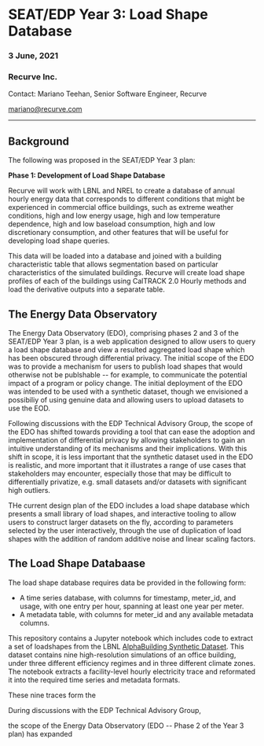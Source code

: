 # SEAT/EDP Year 3: Load Shape Database

### 3 June, 2021
### Recurve Inc.


Contact: Mariano Teehan, Senior Software Engineer, Recurve

mariano@recurve.com

-----

## Background


The following was proposed in the SEAT/EDP Year 3 plan:

**Phase 1: Development of Load Shape Database**

Recurve will work with LBNL and NREL to create a database of annual hourly energy data that corresponds to different conditions that might be experienced in commercial office buildings, such as extreme weather conditions, high and low energy usage, high and low temperature dependence, high and low baseload consumption, high and low discretionary consumption, and other features that will be useful for developing load shape queries.

This data will be loaded into a database and joined with a building characteristic table that allows segmentation based on particular characteristics of the simulated buildings. Recurve will create load shape profiles of each of the buildings using CalTRACK 2.0 Hourly methods and load the derivative outputs into a separate table.

## The Energy Data Observatory

The Energy Data Observatory (EDO), comprising phases 2 and 3 of the SEAT/EDP Year 3 plan, is a web application designed to allow users to query a load shape database and view a resulted aggregated load shape which has been obscured through differential privacy.  The initial scope of the EDO was to provide a mechanism for users to publish load shapes that would otherwise not be publshable -- for example, to communicate the potential impact of a program or policy change.  The initial deployment of the EDO was intended to be used with a synthetic dataset, though we envisioned a possibiliy of using genuine data and allowing users to upload datasets to use the EOD.


Following discussions with the EDP Technical Advisory Group, the scope of the EDO has shifted towards providing a tool that can ease the adoption and implementation of differential privacy by allowing stakeholders to gain an intuitive understanding of its mechanisms and their implications.  With this shift in scope, it is less important that the synthetic dataset used in the EDO is realistic, and more important that it illustrates a range of use cases that stakeholders may encounter, especially those that may be difficult to differentially privatize, e.g. small datasets and/or datasets with significant high outliers.

THe current design plan of the EDO includes a load shape database which presents a small library of load shapes, and interactive tooling to allow users to construct larger datasets on the fly, according to parameters selected by the user interactively, through the use of duplication of load shapes with the addition of random additive noise and linear scaling factors.  


## The Load Shape Databaase

The load shape database requires data be provided in the following form:

- A time series database, with columns for timestamp, meter_id, and usage, with one entry per hour, spanning at least one year per meter.
- A metadata table, with columns for meter_id and any available metadata columns.

This repository contains a Jupyter notebook which includes code to extract a set of loadshapes from the LBNL [AlphaBuilding Synthetic Dataset](https://lbnl-eta.github.io/AlphaBuilding-SyntheticDataset/).  This dataset contains nine high-resolution simulations of an office building, under three different efficiency regimes and in three different climate zones.  The notebook extracts a facility-level hourly electricity trace and reformated it into the required time series and metadata formats.

These nine traces form the 



During discussions with the EDP Technical Advisory Group, 

the scope of the Energy Data Observatory (EDO -- Phase 2 of the Year 3 plan) has expanded


